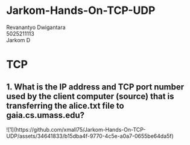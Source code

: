 # Jarkom-Hands-On-TCP-UDP
Revanantyo Dwigantara<br />
5025211113<br />
Jarkom D<br />


<h1>TCP</h1>
<h2>1. What is the IP address and TCP port number used by the client computer (source) that is transferring the alice.txt file to gaia.cs.umass.edu?</h2>
![1](https://github.com/xmall75/Jarkom-Hands-On-TCP-UDP/assets/34641833/b15dba4f-9770-4c5e-a0a7-0655be64da5f)
